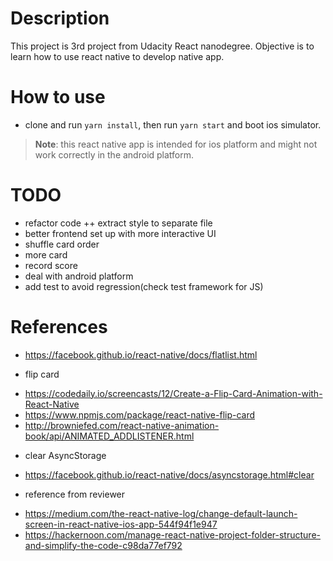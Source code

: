# Description
This project is 3rd project from Udacity React nanodegree.
Objective is to learn how to use react native to develop native app.

# How to use
* clone and run `yarn install`, then run `yarn start` and boot ios simulator.
> **Note**: this react native app is intended for ios platform and might not work correctly in the android platform.

# TODO
+ refactor code
++ extract style to separate file
+ better frontend set up with more interactive UI
+ shuffle card order
+ more card
+ record score
+ deal with android platform
+ add test to avoid regression(check test framework for JS)


# References
+ https://facebook.github.io/react-native/docs/flatlist.html
* flip card
+ https://codedaily.io/screencasts/12/Create-a-Flip-Card-Animation-with-React-Native
+ https://www.npmjs.com/package/react-native-flip-card
+ http://browniefed.com/react-native-animation-book/api/ANIMATED_ADDLISTENER.html
* clear AsyncStorage
+ https://facebook.github.io/react-native/docs/asyncstorage.html#clear
* reference from reviewer
+ https://medium.com/the-react-native-log/change-default-launch-screen-in-react-native-ios-app-544f94f1e947
+ https://hackernoon.com/manage-react-native-project-folder-structure-and-simplify-the-code-c98da77ef792
